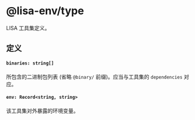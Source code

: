 @lisa-env/type
==========

LISA 工具集定义。

## 定义

#### `binaries: string[]`

所包含的二进制包列表 (省略 `@binary/` 前缀)。应当与工具集的 `dependencies` 对应。

#### `env: Record<string, string>`

该工具集对外暴露的环境变量。
